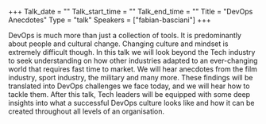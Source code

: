 +++
Talk_date = ""
Talk_start_time = ""
Talk_end_time = ""
Title = "DevOps Anecdotes"
Type = "talk"
Speakers = ["fabian-basciani"]
+++

DevOps is much more than just a collection of tools. It is predominantly about people and cultural change. Changing culture and mindset is extremely difficult though. In this talk we will look beyond the Tech industry to seek understanding on how other industries adapted to an ever-changing world that requires fast time to market. We will hear anecdotes from the film industry, sport industry, the military and many more. These findings will be translated into DevOps challenges we face today, and we will hear how to tackle them. After this talk, Tech leaders will be equipped with some deep insights into what a successful DevOps culture looks like and how it can be created throughout all levels of an organisation.
